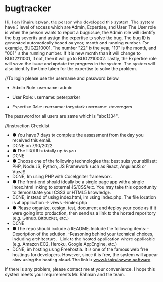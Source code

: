 # bugtracker
Hi, I am Khairulazwan, the person who developed this system. The system have 3 level of access which are Admin, Expertise, and User. 
The User role is when the person wants to report a bug/issue, the Admin role will identify the bug severity and assign the expertise to solve the bug. 
The bug ID is generated automatically based on year, month and running number. For example, BUG2210001. The number "22" is the year, "10" is the month, and "001" is the
running number. If it is new month than it will change to BUG2211001, if not, then it will go to BUG2210002.
Lastly, the Expertise role will solve the issue and update the progress in the system. The system will also identify the time taken for the expertise to solve the problem.


//To login please use the username and password below.
- Admin Role:
username: admin

- User Role:
username: peterparker

- Expertise Role:
username: tonystark
username: steverogers

The password for all users are same which is "abc1234". 

//Instruction Checklist
- ● You have 7 days to complete the assessment from the day you received this
email. 
- DONE on 7/10/2022
- ● The UX/UI is totally up to you. 
- DONE
- ● Choose one of the following technologies that best suits your skillset:
PHP, Node.JS, Python, JS Framework such as React, AngularJS or VueJS. 
- DONE, Im using PHP with CodeIgniter framework.
- ● The front-end should ideally be a single page app with a single index.html linking
to external JS/CSS/etc. You may take this opportunity to demonstrate your CSS3
or HTML5 knowledge. 
- DONE, instead of using index.html, im using index.php. The file location is at application -> views ->index.php 
- ● Please organize, design, test, document and deploy your code as if it were going
into production, then send us a link to the hosted repository (e.g. Github, Bitbucket, etc.) 
- DONE
- ● The repo should include a README. Include the following items:
-Description of the solution.
-Reasoning behind your technical choices, including architecture.
-Link to the hosted application where applicable (e.g. Amazon EC2,
Heroku, Google AppEngine, etc.)
- DONE, im hosting using Freehostia. It is one of the famous web free hostings for developers. However, since it is free, the system will appear slow using the hosting cloud. The link is www.khairulazwan.software

If there is any problem, please contact me at your convenience. I hope this system meets your requirements Mr. Rahman and the team.

